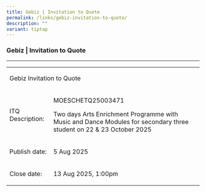 ```yaml
---
title: Gebiz | Invitation to Quote
permalink: /links/gebiz-invitation-to-quote/
description: ""
variant: tiptap
---
```

<h3>Gebiz | Invitation to Quote</h3>
<hr>
<table style="minWidth: 50px">
<colgroup>
<col>
<col>
</colgroup>
<tbody>
<tr>
<td rowspan="1" colspan="2">
<p>Gebiz Invitation to Quote</p>
</td>
</tr>
<tr>
<td rowspan="1" colspan="1">
<p>ITQ Description:</p>
</td>
<td rowspan="1" colspan="1">
<p>MOESCHETQ25003471</p>
<p>Two days Arts Enrichment Programme with Music and Dance Modules for secondary
three student on 22 &amp; 23 October 2025</p>
</td>
</tr>
<tr>
<td rowspan="1" colspan="1">
<p>Publish date:</p>
</td>
<td rowspan="1" colspan="1">
<p>5 Aug 2025</p>
</td>
</tr>
<tr>
<td rowspan="1" colspan="1">
<p>Close date:</p>
</td>
<td rowspan="1" colspan="1">
<p>13 Aug 2025, 1:00pm</p>
</td>
</tr>
</tbody>
</table>
<p></p>
<p></p>